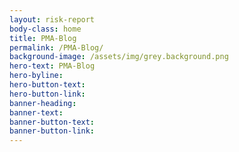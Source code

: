 ```yaml
---
layout: risk-report
body-class: home
title: PMA-Blog
permalink: /PMA-Blog/
background-image: /assets/img/grey.background.png
hero-text: PMA-Blog
hero-byline:
hero-button-text: 
hero-button-link: 
banner-heading: 
banner-text: 
banner-button-text: 
banner-button-link: 
---
```

